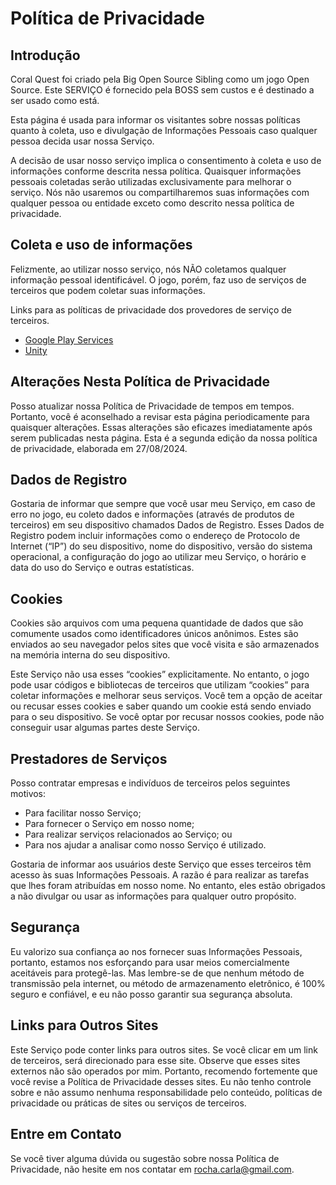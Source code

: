 # Política de Privacidade
## Introdução
Coral Quest foi criado pela Big Open Source Sibling como um jogo Open Source. Este SERVIÇO é fornecido pela BOSS sem custos e é destinado a ser usado como está.

Esta página é usada para informar os visitantes sobre nossas políticas quanto à coleta, uso e divulgação de Informações Pessoais caso qualquer pessoa decida usar nossa Serviço.

A decisão de usar nosso serviço implica o consentimento à coleta e uso de informações conforme descrita nessa política. Quaisquer informações pessoais coletadas serão utilizadas exclusivamente para melhorar o serviço. Nós não usaremos ou compartilharemos suas informações com qualquer pessoa ou entidade exceto como descrito nessa política de privacidade.

## Coleta e uso de informações
Felizmente, ao utilizar nosso serviço, nós NÃO coletamos qualquer informação pessoal identificável. O jogo, porém, faz uso de serviços de terceiros que podem coletar suas informações.

Links para as políticas de privacidade dos provedores de serviço de terceiros.
- [Google Play Services](https://policies.google.com/privacy)
- [Unity](https://unity.com/legal/privacy-policy)

## Alterações Nesta Política de Privacidade

Posso atualizar nossa Política de Privacidade de tempos em tempos. Portanto, você é aconselhado a revisar esta página periodicamente para quaisquer alterações. Essas alterações são eficazes imediatamente após serem publicadas nesta página.
Esta é a segunda edição da nossa política de privacidade, elaborada em 27/08/2024.

## Dados de Registro

Gostaria de informar que sempre que você usar meu Serviço, em caso de erro no jogo, eu coleto dados e informações (através de produtos de terceiros) em seu dispositivo chamados Dados de Registro. Esses Dados de Registro podem incluir informações como o endereço de Protocolo de Internet (“IP”) do seu dispositivo, nome do dispositivo, versão do sistema operacional, a configuração do jogo ao utilizar meu Serviço, o horário e data do uso do Serviço e outras estatísticas.

## Cookies

Cookies são arquivos com uma pequena quantidade de dados que são comumente usados como identificadores únicos anônimos. Estes são enviados ao seu navegador pelos sites que você visita e são armazenados na memória interna do seu dispositivo.

Este Serviço não usa esses “cookies” explicitamente. No entanto, o jogo pode usar códigos e bibliotecas de terceiros que utilizam “cookies” para coletar informações e melhorar seus serviços. Você tem a opção de aceitar ou recusar esses cookies e saber quando um cookie está sendo enviado para o seu dispositivo. Se você optar por recusar nossos cookies, pode não conseguir usar algumas partes deste Serviço.

## Prestadores de Serviços

Posso contratar empresas e indivíduos de terceiros pelos seguintes motivos:

- Para facilitar nosso Serviço;
- Para fornecer o Serviço em nosso nome;
- Para realizar serviços relacionados ao Serviço; ou
- Para nos ajudar a analisar como nosso Serviço é utilizado.

Gostaria de informar aos usuários deste Serviço que esses terceiros têm acesso às suas Informações Pessoais. A razão é para realizar as tarefas que lhes foram atribuídas em nosso nome. No entanto, eles estão obrigados a não divulgar ou usar as informações para qualquer outro propósito.
## Segurança

Eu valorizo sua confiança ao nos fornecer suas Informações Pessoais, portanto, estamos nos esforçando para usar meios comercialmente aceitáveis para protegê-las. Mas lembre-se de que nenhum método de transmissão pela internet, ou método de armazenamento eletrônico, é 100% seguro e confiável, e eu não posso garantir sua segurança absoluta.

## Links para Outros Sites

Este Serviço pode conter links para outros sites. Se você clicar em um link de terceiros, será direcionado para esse site. Observe que esses sites externos não são operados por mim. Portanto, recomendo fortemente que você revise a Política de Privacidade desses sites. Eu não tenho controle sobre e não assumo nenhuma responsabilidade pelo conteúdo, políticas de privacidade ou práticas de sites ou serviços de terceiros.

## Entre em Contato

Se você tiver alguma dúvida ou sugestão sobre nossa Política de Privacidade, não hesite em nos contatar em rocha.carla@gmail.com.
